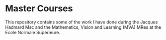 # Master Courses

This repository contains some of the work I have done during the Jacques Hadmard Msc and the Mathematics, Vision and Learning (MVA) MRes at the Ecole Normale Supérieure.

